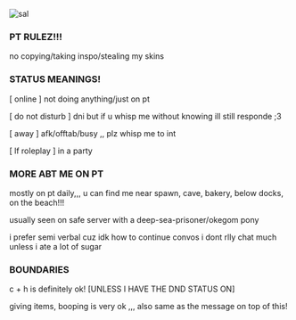 
![sal](https://github.com/kyubao/kyubao/assets/144448426/60a24223-81d3-44fc-a7be-4c71009e1956)

###  PT RULEZ!!!

no copying/taking inspo/stealing my skins

### STATUS MEANINGS!

[ online ] not doing anything/just on pt 

[ do not disturb ] dni but if u whisp me without knowing ill still responde ;3

[ away ] afk/offtab/busy ,, plz whisp me to int

[ lf roleplay ] in a party

### MORE ABT ME ON PT

mostly on pt daily,,,  u can find me near spawn, cave, bakery, below docks, on the beach!!!

usually seen on safe server with a deep-sea-prisoner/okegom pony

i prefer semi verbal cuz idk how to continue convos
i dont rlly chat much unless i ate a lot of sugar

### BOUNDARIES 

c + h is definitely ok! [UNLESS I HAVE THE DND STATUS ON]

giving items, booping is very ok  ,,, also same as the message on top of this!
